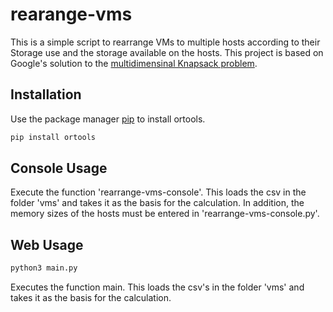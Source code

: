 # rearange-vms

This is a simple script to rearrange VMs to multiple hosts according to their Storage use and the storage available on the hosts. This project is based on Google's solution to the [multidimensinal Knapsack problem](https://developers.google.com/optimization/bin/multiple_knapsack).

## Installation
Use the package manager [pip](https://pip.pypa.io/en/stable/) to install ortools.

```bash
pip install ortools
```

## Console Usage
Execute the function 'rearrange-vms-console'. This loads the csv in the folder 'vms' and takes it as the basis for the calculation. In addition, the memory sizes of the hosts must be entered in 'rearrange-vms-console.py'.

## Web Usage
```bash
python3 main.py
```
Executes the function main. This loads the csv's in the folder 'vms' and takes it as the basis for the calculation.
